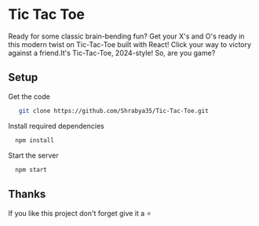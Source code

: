 # Tic Tac Toe

Ready for some classic brain-bending fun? Get your X's and O's ready in this modern twist on Tic-Tac-Toe built with React! Click your way to victory against a friend.It's Tic-Tac-Toe, 2024-style! So, are you game?


## Setup

Get the code
```bash
   git clone https://github.com/Shrabya35/Tic-Tac-Toe.git
```
Install required dependencies
```bash
  npm install
```
Start the server
```bash
  npm start
```

## Thanks

If you like this project don't forget give it a ⭐
